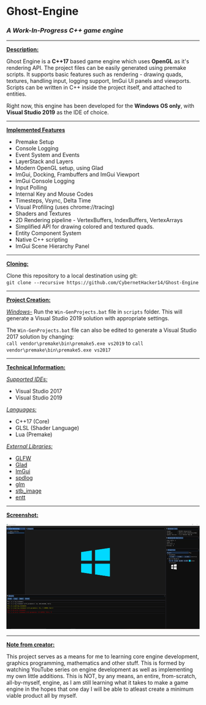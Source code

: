 # Ghost-Engine
### *A Work-In-Progress C++ game engine*

***

<ins>**Description:**</ins>

Ghost Engine is a **C++17** based game engine which 
uses **OpenGL** as it's rendering API. The project files can be easily generated 
using premake scripts. It supports basic features such as rendering - drawing quads, 
textures, handling input, logging support, ImGui UI panels and viewports. 
Scripts can be written in C++ inside the project itself, and attached to entities.

Right now, this engine has been developed for the **Windows OS only**, with 
**Visual Studio 2019** as the IDE of choice.

***

<ins>**Implemented Features**</ins>

 * Premake Setup
 * Console Logging
 * Event System and Events
 * LayerStack and Layers
 * Modern OpenGL setup, using Glad
 * ImGui, Docking, Frambuffers and ImGui Viewport
 * ImGui Console Logging
 * Input Polling
 * Internal Key and Mouse Codes
 * Timesteps, Vsync, Delta Time
 * Visual Profiling (uses chrome://tracing)
 * Shaders and Textures
 * 2D Rendering pipeline - VertexBuffers, IndexBuffers, VertexArrays
 * Simplified API for drawing colored and textured quads.
 * Entity Component System
 * Native C++ scripting
 * ImGui Scene Hierarchy Panel

***

<ins>**Cloning:**</ins>

Clone this repository to a local destination using git:  
`git clone --recursive https://github.com/CybernetHacker14/Ghost-Engine`  

***

<ins>**Project Creation:**</ins>

<ins>*Windows-*</ins> Run the `Win-GenProjects.bat` file in `scripts` folder.
This will generate a Visual Studio 2019 solution with appropriate settings.

The `Win-GenProjects.bat` file can also be edited to generate a Visual Studio 2017
solution by changing:  
`call vendor\premake\bin\premake5.exe vs2019` to `call vendor\premake\bin\premake5.exe vs2017`

***

<ins>**Technical Information:**</ins>

<ins>*Supported IDEs:*</ins> 
 * Visual Studio 2017
 * Visual Studio 2019  

<ins>*Languages:*</ins> 
 * C++17 (Core)
 * GLSL (Shader Language)
 * Lua (Premake)

<ins>*External Libraries:*</ins> 
 * [GLFW](https://www.glfw.org/)
 * [Glad](https://glad.dav1d.de/)
 * [ImGui](https://github.com/ocornut/imgui)
 * [spdlog](https://github.com/gabime/spdlog)
 * [glm](https://glm.g-truc.net/0.9.9/index.html)
 * [stb_image](https://github.com/nothings/stb/blob/master/stb_image.h)
 * [entt](https://github.com/skypjack/entt)

***

<ins>**Screenshot:**</ins>

![Screenshot_1](Images/Screenshot_1.png)

***

<ins>**Note from creator:**</ins>

This project serves as a means for me to learning core engine development, graphics programming,
mathematics and other stuff. This is formed by watching YouTube series on engine development 
as well as implementing my own little additions. This is NOT, by any means, an entire, 
from-scratch, all-by-myself, engine, as I am still learning what it takes to make a game 
engine in the hopes that one day I will be able to atleast create a minimum viable product
all by myself.
